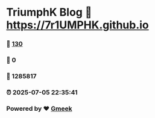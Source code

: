 # TriumphK Blog :link: https://7r1UMPHK.github.io 
### :page_facing_up: [130](https://7r1UMPHK.github.io/tag.html) 
### :speech_balloon: 0 
### :hibiscus: 1285817 
### :alarm_clock: 2025-07-05 22:35:41 
### Powered by :heart: [Gmeek](https://github.com/Meekdai/Gmeek)
